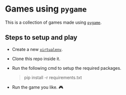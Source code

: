 # Games using `pygame`

This is a collection of games made using [`pygame`](https://pypi.org/project/pygame/).

## Steps to setup and play

- Create a new [`virtualenv`](https://uoa-eresearch.github.io/eresearch-cookbook/recipe/2014/11/26/python-virtual-env/).

- Clone this repo inside it.

- Run the following cmd to setup the required packages. 
    > pip install -r requirements.txt

- Run the game you like. 🎮
